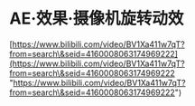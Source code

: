 # AE·效果·摄像机旋转动效

[https://www.bilibili.com/video/BV1Xa411w7qT?from=search\&seid=4160008063174969222](https://www.bilibili.com/video/BV1Xa411w7qT?from=search\&seid=4160008063174969222 "https://www.bilibili.com/video/BV1Xa411w7qT?from=search\&seid=4160008063174969222")
